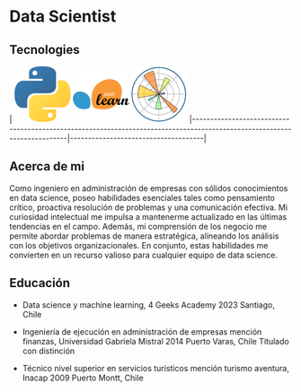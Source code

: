 # Data Scientist

## Tecnologies

| ![Logo de Python](https://github.com/IvesCaceres/IvesCaceres/blob/5788782f10498fa1966b48819b47a55bffcefc7f/img/python.svg)  ![scikit](https://github.com/IvesCaceres/IvesCaceres/blob/25f7044d0cd1bf90c961fb7baa5e96947bc5dd84/img/scikitlearn.svg) ![matplot](https://github.com/IvesCaceres/IvesCaceres/blob/f5291ed41b6a70f85c89a01c6ce36c05d1dfeb3b/img/matplotlib.svg)
|-------------------------------------------------------------------------------------------------------------------------|-------------------------------------|



## Acerca de mi
Como ingeniero en administración de empresas con sólidos conocimientos en data science, poseo habilidades esenciales tales como pensamiento crítico, proactiva resolución de problemas y una comunicación efectiva. Mi curiosidad intelectual me impulsa a mantenerme actualizado en las últimas tendencias en el campo. Además, mi comprensión de los negocio me permite abordar problemas de manera estratégica, alineando los análisis con los objetivos organizacionales. En conjunto, estas habilidades me convierten en un recurso valioso para cualquier equipo de data science.
## Educación
- Data science y machine learning, 4 Geeks Academy
2023 Santiago, Chile
- Ingeniería de ejecución en administración de empresas mención finanzas, Universidad Gabriela Mistral
2014
Puerto Varas, Chile
Titulado con distinción

- Técnico nivel superior en servicios turísticos mención turismo aventura, Inacap
2009
Puerto Montt, Chile
